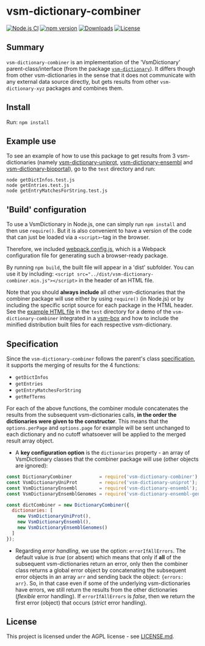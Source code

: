 # vsm-dictionary-combiner

<!-- badges: start -->
[![Node.js CI](https://github.com/vsm/vsm-dictionary-combiner/workflows/Node.js%20CI/badge.svg)](https://github.com/vsm/vsm-dictionary-combiner/actions)
[![npm version](https://img.shields.io/npm/v/vsm-dictionary-combiner)](https://www.npmjs.com/package/vsm-dictionary-combiner)
[![Downloads](https://img.shields.io/npm/dm/vsm-dictionary-combiner)](https://www.npmjs.com/package/vsm-dictionary-combiner)
[![License](https://img.shields.io/npm/l/vsm-dictionary-combiner)](#license)
<!-- badges: end -->

## Summary

`vsm-dictionary-combiner` is an implementation 
of the 'VsmDictionary' parent-class/interface (from the package
[`vsm-dictionary`](https://github.com/vsm/vsm-dictionary)). It differs 
though from other vsm-dictionaries in the sense that it does not communicate
with any external data source directly, but gets results from other `vsm-dictionary-xyz` 
packages and combines them.

## Install

Run: `npm install`

## Example use

To see an example of how to use this package to get results from 3 
vsm-dictionaries (namely [vsm-dictionary-uniprot](https://github.com/UniBioDicts/vsm-dictionary-uniprot), 
[vsm-dictionary-ensembl](https://github.com/UniBioDicts/vsm-dictionary-ensembl) and 
[vsm-dictionary-bioportal](https://github.com/UniBioDicts/vsm-dictionary-bioportal)), 
go to the `test` directory and run:
```
node getDictInfos.test.js
node getEntries.test.js
node getEntryMatchesForString.test.js
```

## 'Build' configuration

To use a VsmDictionary in Node.js, one can simply run `npm install` and then use `require()`.
But it is also convenient to have a version of the code that can just be loaded via a `<script>`-tag in the browser.

Therefore, we included [webpack.config.js](https://github.com/vsm/vsm-dictionary-combiner/blob/master/webpack.config.js), which is a Webpack configuration file for generating such a browser-ready package.

By running `npm build`, the built file will appear in a 'dist' subfolder.
You can use it by including: `<script src="../dist/vsm-dictionary-combiner.min.js"></script>` in the header of an HTML file.

Note that you should **always include** all other vsm-dictionaries that the combiner package will use either by using `require()` (in Node.js) or by including the specific script source for each package in the HTML header.
See the [example HTML file](https://github.com/vsm/vsm-dictionary-combiner/blob/master/test/combiner%2Bvsm-box.test.html) in the `test` directory for a demo of the `vsm-dictionary-combiner` integrated in a [vsm-box](https://github.com/vsm/vsm-box) and how to include the minified distribution built files for each respective vsm-dictionary.

## Specification

Since the `vsm-dictionary-combiner` follows the parent's class 
[specification](https://github.com/vsm/vsm-dictionary/blob/master/Dictionary.spec.md),
it supports the merging of results for the 4 functions:
- `getDictInfos`
- `getEntries`
- `getEntryMatchesForString`
- `getRefTerms`

For each of the above functions, the combiner module concatenates the results 
from the subsequent vsm-dictionaries calls, **in the order the dictionaries 
were given to the constructor**. This means that the `options.perPage` and 
`options.page` for example will be sent unchanged to each dictionary and no 
cutoff whatsoever will be applied to the merged result array object.

- A **key configuration option** is the `dictionaries` property - an array 
of VsmDictionary classes that the combiner package will use (other objects
are ignored):

```javascript
const DictionaryCombiner          = require('vsm-dictionary-combiner');
const VsmDictionaryUniProt        = require('vsm-dictionary-uniprot');
const VsmDictionaryEnsembl        = require('vsm-dictionary-ensembl');
const VsmDictionaryEnsemblGenomes = require('vsm-dictionary-ensembl-genomes');

const dictCombiner = new DictionaryCombiner({
  dictionaries: [
    new VsmDictionaryUniProt(),
    new VsmDictionaryEnsembl(),
    new VsmDictionaryEnsemblGenomes()
  ]
});
```

- Regarding *error handling*, we use the option: `errorIfAllErrors`. The default
value is *true* (or absent) which means that only if **all** of the subsequent 
vsm-dictionaries return an error, only then the combiner class returns a global 
error object by concatenating the subsequent error objects in an array `arr` and 
sending back the object: `{errors: arr}`. So, in that case even if some of the 
underlying vsm-dictionaries have errors, we still return the results from the 
other dictionaries (*flexible* error handling). If `errorIfAllErrors` is *false*, 
then we return the first error (object) that occurs (*strict* error handling).

## License

This project is licensed under the AGPL license - see [LICENSE.md](LICENSE.md).
